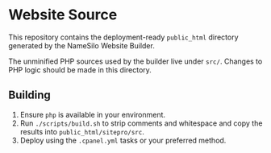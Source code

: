 # Website Source

This repository contains the deployment-ready `public_html` directory generated by the NameSilo Website Builder.

The unminified PHP sources used by the builder live under `src/`. Changes to PHP logic should be made in this directory.

## Building

1. Ensure `php` is available in your environment.
2. Run `./scripts/build.sh` to strip comments and whitespace and copy the results into `public_html/sitepro/src`.
3. Deploy using the `.cpanel.yml` tasks or your preferred method.

